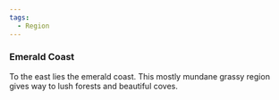 ```yaml
---
tags:
  - Region
---
```

### Emerald Coast

To the east lies the emerald coast. This mostly mundane grassy region gives way to lush forests and beautiful coves. 
